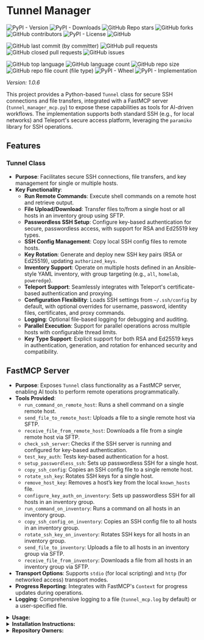 # Tunnel Manager

![PyPI - Version](https://img.shields.io/pypi/v/tunnel-manager)
![PyPI - Downloads](https://img.shields.io/pypi/dd/tunnel-manager)
![GitHub Repo stars](https://img.shields.io/github/stars/Knuckles-Team/tunnel-manager)
![GitHub forks](https://img.shields.io/github/forks/Knuckles-Team/tunnel-manager)
![GitHub contributors](https://img.shields.io/github/contributors/Knuckles-Team/tunnel-manager)
![PyPI - License](https://img.shields.io/pypi/l/tunnel-manager)
![GitHub](https://img.shields.io/github/license/Knuckles-Team/tunnel-manager)

![GitHub last commit (by committer)](https://img.shields.io/github/last-commit/Knuckles-Team/tunnel-manager)
![GitHub pull requests](https://img.shields.io/github/issues-pr/Knuckles-Team/tunnel-manager)
![GitHub closed pull requests](https://img.shields.io/github/issues-pr-closed/Knuckles-Team/tunnel-manager)
![GitHub issues](https://img.shields.io/github/issues/Knuckles-Team/tunnel-manager)

![GitHub top language](https://img.shields.io/github/languages/top/Knuckles-Team/tunnel-manager)
![GitHub language count](https://img.shields.io/github/languages/count/Knuckles-Team/tunnel-manager)
![GitHub repo size](https://img.shields.io/github/repo-size/Knuckles-Team/tunnel-manager)
![GitHub repo file count (file type)](https://img.shields.io/github/directory-file-count/Knuckles-Team/tunnel-manager)
![PyPI - Wheel](https://img.shields.io/pypi/wheel/tunnel-manager)
![PyPI - Implementation](https://img.shields.io/pypi/implementation/tunnel-manager)

*Version: 1.0.6*

This project provides a Python-based `Tunnel` class for secure SSH connections and file transfers, integrated with a FastMCP server (`tunnel_manager_mcp.py`) to expose these capabilities as tools for AI-driven workflows. The implementation supports both standard SSH (e.g., for local networks) and Teleport's secure access platform, leveraging the `paramiko` library for SSH operations.

## Features

### Tunnel Class
- **Purpose**: Facilitates secure SSH connections, file transfers, and key management for single or multiple hosts.
- **Key Functionality**:
    - **Run Remote Commands**: Execute shell commands on a remote host and retrieve output.
    - **File Upload/Download**: Transfer files to/from a single host or all hosts in an inventory group using SFTP.
    - **Passwordless SSH Setup**: Configure key-based authentication for secure, passwordless access, with support for RSA and Ed25519 key types.
    - **SSH Config Management**: Copy local SSH config files to remote hosts.
    - **Key Rotation**: Generate and deploy new SSH key pairs (RSA or Ed25519), updating `authorized_keys`.
    - **Inventory Support**: Operate on multiple hosts defined in an Ansible-style YAML inventory, with group targeting (e.g., `all`, `homelab`, `poweredge`).
    - **Teleport Support**: Seamlessly integrates with Teleport's certificate-based authentication and proxying.
    - **Configuration Flexibility**: Loads SSH settings from `~/.ssh/config` by default, with optional overrides for username, password, identity files, certificates, and proxy commands.
    - **Logging**: Optional file-based logging for debugging and auditing.
    - **Parallel Execution**: Support for parallel operations across multiple hosts with configurable thread limits.
    - **Key Type Support**: Explicit support for both RSA and Ed25519 keys in authentication, generation, and rotation for enhanced security and compatibility.

## FastMCP Server
- **Purpose**: Exposes `Tunnel` class functionality as a FastMCP server, enabling AI tools to perform remote operations programmatically.
- **Tools Provided**:
    - `run_command_on_remote_host`: Runs a shell command on a single remote host.
    - `send_file_to_remote_host`: Uploads a file to a single remote host via SFTP.
    - `receive_file_from_remote_host`: Downloads a file from a single remote host via SFTP.
    - `check_ssh_server`: Checks if the SSH server is running and configured for key-based authentication.
    - `test_key_auth`: Tests key-based authentication for a host.
    - `setup_passwordless_ssh`: Sets up passwordless SSH for a single host.
    - `copy_ssh_config`: Copies an SSH config file to a single remote host.
    - `rotate_ssh_key`: Rotates SSH keys for a single host.
    - `remove_host_key`: Removes a host’s key from the local `known_hosts` file.
    - `configure_key_auth_on_inventory`: Sets up passwordless SSH for all hosts in an inventory group.
    - `run_command_on_inventory`: Runs a command on all hosts in an inventory group.
    - `copy_ssh_config_on_inventory`: Copies an SSH config file to all hosts in an inventory group.
    - `rotate_ssh_key_on_inventory`: Rotates SSH keys for all hosts in an inventory group.
    - `send_file_to_inventory`: Uploads a file to all hosts in an inventory group via SFTP.
    - `receive_file_from_inventory`: Downloads a file from all hosts in an inventory group via SFTP.
- **Transport Options**: Supports `stdio` (for local scripting) and `http` (for networked access) transport modes.
- **Progress Reporting**: Integrates with FastMCP's `Context` for progress updates during operations.
- **Logging**: Comprehensive logging to a file (`tunnel_mcp.log` by default) or a user-specified file.

<details>
  <summary><b>Usage:</b></summary>

### CLI
| Short Flag | Long Flag            | Description                                              | Required | Default Value |
|------------|----------------------|----------------------------------------------------------|----------|---------------|
| -h         | --help               | Show usage for the script                                | No       | None          |
|            | --log-file           | Log to specified file (default: console output)           | No       | Console       |
|            | setup-all            | Setup passwordless SSH for all hosts in inventory         | Yes*     | None          |
|            | --inventory          | YAML inventory path                                      | Yes      | None          |
|            | --shared-key-path    | Path to shared private key                               | No       | ~/.ssh/id_shared |
|            | --key-type           | Key type (rsa or ed25519)                                | No       | ed25519       |
|            | --group              | Inventory group to target                                 | No       | all           |
|            | --parallel           | Run operation in parallel                                | No       | False         |
|            | --max-threads        | Max threads for parallel execution                       | No       | 5             |
|            | run-command          | Run a shell command on all hosts in inventory            | Yes*     | None          |
|            | --remote-command     | Shell command to run                                     | Yes      | None          |
|            | copy-config          | Copy SSH config to all hosts in inventory                | Yes*     | None          |
|            | --local-config-path  | Local SSH config path                                    | Yes      | None          |
|            | --remote-config-path | Remote path for SSH config                               | No       | ~/.ssh/config |
|            | rotate-key           | Rotate SSH keys for all hosts in inventory               | Yes*     | None          |
|            | --key-prefix         | Prefix for new key paths (appends hostname)              | No       | ~/.ssh/id_    |
|            | --key-type           | Key type (rsa or ed25519)                                | No       | ed25519       |
|            | send-file            | Upload a file to all hosts in inventory                  | Yes*     | None          |
|            | --local-path         | Local file path to upload                                | Yes      | None          |
|            | --remote-path        | Remote destination path                                  | Yes      | None          |
|            | receive-file         | Download a file from all hosts in inventory              | Yes*     | None          |
|            | --remote-path        | Remote file path to download                             | Yes      | None          |
|            | --local-path-prefix  | Local directory path prefix to save files                | Yes      | None          |

### Notes
One of the commands (`setup-all`, `run-command`, `copy-config`, `rotate-key`, `send-file`, `receive-file`) must be specified as the first argument to `tunnel_manager.py`. Each command has required arguments that must be specified with flags:
- `setup-all`: Requires `--inventory`.
- `run-command`: Requires `--inventory` and `--remote-command`.
- `copy-config`: Requires `--inventory` and `--local-config-path`.
- `rotate-key`: Requires `--inventory`.
- `send-file`: Requires `--inventory`, `--local-path`, and `--remote-path`.
- `receive-file`: Requires `--inventory`, `--remote-path`, and `--local-path-prefix`.

### Additional Notes
- Ensure `ansible_host` values in `inventory.yml` are resolvable IPs or hostnames.
- Update `ansible_ssh_private_key_file` in the inventory after running `rotate-key`.
- Use `--log-file` for file-based logging or omit for console output.
- The `--parallel` option speeds up operations but may overload resources; adjust `--max-threads` as needed.
- The `receive-file` command saves files to `local_path_prefix/<hostname>/<filename>` to preserve original filenames and avoid conflicts.
- Ed25519 keys are recommended for better security and performance over RSA, but RSA is supported for compatibility with older systems.

#### 1. Setup Passwordless SSH
Set up passwordless SSH for hosts in the inventory, distributing a shared key. Use `--key-type` to specify RSA or Ed25519 (default: ed25519).
- **Target `all` group (sequential, Ed25519)**:
  ```bash
  tunnel-manager setup-all --inventory inventory.yml --shared-key-path ~/.ssh/id_shared --key-type ed25519
  ```
- **Target `homelab` group (parallel, 3 threads, RSA)**:
  ```bash
  tunnel-manager setup-all --inventory inventory.yml --shared-key-path ~/.ssh/id_shared_rsa --key-type rsa --group homelab --parallel --max-threads 3
  ```
- **Target `poweredge` group (sequential, Ed25519)**:
  ```bash
  tunnel-manager --log-file setup_poweredge.log setup-all --inventory inventory.yml --shared-key-path ~/.ssh/id_shared --key-type ed25519 --group poweredge
  ```

#### 2. Run a Command
Execute a shell command on all hosts in the specified group.
- **Run `uptime` on `all` group (sequential)**:
  ```bash
  tunnel-manager run-command --inventory inventory.yml --remote-command "uptime"
  ```
- **Run `df -h` on `homelab` group (parallel, 5 threads)**:
  ```bash
  tunnel-manager run-command --inventory inventory.yml --remote-command "df -h" --group homelab --parallel --max-threads 5
  ```
- **Run `whoami` on `poweredge` group (sequential)**:
  ```bash
  tunnel-manager run-command --inventory inventory.yml --remote-command "whoami" --group poweredge
  ```

#### 3. Copy SSH Config
Copy a local SSH config file to the remote hosts’ `~/.ssh/config`.
- **Copy to `all` group (sequential)**:
  ```bash
  tunnel-manager copy-config --inventory inventory.yml --local-config-path ~/.ssh/config
  ```
- **Copy to `homelab` group (parallel, 4 threads)**:
  ```bash
  tunnel-manager copy-config --inventory inventory.yml --local-config-path ~/.ssh/config --group homelab --parallel --max-threads 4
  ```
- **Copy to `poweredge` group with custom remote path**:
  ```bash
  tunnel-manager --log-file copy_config.log copy-config --inventory inventory.yml --local-config-path ~/.ssh/config --remote-config-path ~/.ssh/custom_config --group poweredge
  ```

#### 4. Rotate SSH Keys
Rotate SSH keys for hosts, generating new keys with a prefix. Use `--key-type` to specify RSA or Ed25519 (default: ed25519).
- **Rotate keys for `all` group (sequential, Ed25519)**:
  ```bash
  tunnel-manager rotate-key --inventory inventory.yml --key-prefix ~/.ssh/id_ --key-type ed25519
  ```
- **Rotate keys for `homelab` group (parallel, 3 threads, RSA)**:
  ```bash
  tunnel-manager rotate-key --inventory inventory.yml --key-prefix ~/.ssh/id_rsa_ --key-type rsa --group homelab --parallel --max-threads 3
  ```
- **Rotate keys for `poweredge` group (sequential, Ed25519)**:
  ```bash
  tunnel-manager --log-file rotate.log rotate-key --inventory inventory.yml --key-prefix ~/.ssh/id_ --key-type ed25519 --group poweredge
  ```

#### 5. Upload a File
Upload a local file to all hosts in the specified group.
- **Upload to `all` group (sequential)**:
  ```bash
  tunnel-manager send-file --inventory inventory.yml --local-path ./myfile.txt --remote-path /home/user/myfile.txt
  ```
- **Upload to `homelab` group (parallel, 3 threads)**:
  ```bash
  tunnel-manager send-file --inventory inventory.yml --local-path ./myfile.txt --remote-path /home/user/myfile.txt --group homelab --parallel --max-threads 3
  ```
- **Upload to `poweredge` group (sequential)**:
  ```bash
  tunnel-manager --log-file upload_poweredge.log send-file --inventory inventory.yml --local-path ./myfile.txt --remote-path /home/user/myfile.txt --group poweredge
  ```

#### 6. Download a File
Download a file from all hosts in the specified group, saving to host-specific subdirectories (e.g., `downloads/R510/myfile.txt`).
- **Download from `all` group (sequential)**:
  ```bash
  tunnel-manager receive-file --inventory inventory.yml --remote-path /home/user/myfile.txt --local-path-prefix ./downloads
  ```
- **Download from `homelab` group (parallel, 3 threads)**:
  ```bash
  tunnel-manager receive-file --inventory inventory.yml --remote-path /home/user/myfile.txt --local-path-prefix ./downloads --group homelab --parallel --max-threads 3
  ```
- **Download from `poweredge` group (sequential)**:
  ```bash
  tunnel-manager --log-file download_poweredge.log receive-file --inventory inventory.yml --remote-path /home/user/myfile.txt --local-path-prefix ./downloads --group poweredge
  ```

### Tunnel Manager Inventory

**Inventory File Example (`inventory.yml`)**:

```yaml
all:
  hosts:
    r510:
      ansible_host: 192.168.1.10
      ansible_user: admin
      ansible_ssh_private_key_file: "~/.ssh/id_ed25519"
    r710:
      ansible_host: 192.168.1.11
      ansible_user: admin
      ansible_ssh_pass: mypassword
    gr1080:
      ansible_host: 192.168.1.14
      ansible_user: admin
      ansible_ssh_private_key_file: "~/.ssh/id_rsa"
homelab:
  hosts:
    r510:
      ansible_host: 192.168.1.10
      ansible_user: admin
      ansible_ssh_private_key_file: "~/.ssh/id_ed25519"
    r710:
      ansible_host: 192.168.1.11
      ansible_user: admin
      ansible_ssh_pass: mypassword
    gr1080:
      ansible_host: 192.168.1.14
      ansible_user: admin
      ansible_ssh_private_key_file: "~/.ssh/id_rsa"
poweredge:
  hosts:
    r510:
      ansible_host: 192.168.1.10
      ansible_user: admin
      ansible_ssh_private_key_file: "~/.ssh/id_ed25519"
    r710:
      ansible_host: 192.168.1.11
      ansible_user: admin
      ansible_ssh_pass: mypassword
```

Replace IPs, usernames, and passwords with your actual values.


### MCP CLI

| Short Flag | Long Flag                          | Description                                                                 |
|------------|------------------------------------|-----------------------------------------------------------------------------|
| -h         | --help                             | Display help information                                                    |
| -t         | --transport                        | Transport method: 'stdio', 'http', or 'sse' [legacy] (default: stdio)       |
| -s         | --host                             | Host address for HTTP transport (default: 0.0.0.0)                          |
| -p         | --port                             | Port number for HTTP transport (default: 8000)                              |
|            | --auth-type                        | Authentication type: 'none', 'static', 'jwt', 'oauth-proxy', 'oidc-proxy', 'remote-oauth' (default: none) |
|            | --token-jwks-uri                   | JWKS URI for JWT verification                                              |
|            | --token-issuer                     | Issuer for JWT verification                                                |
|            | --token-audience                   | Audience for JWT verification                                              |
|            | --oauth-upstream-auth-endpoint     | Upstream authorization endpoint for OAuth Proxy                             |
|            | --oauth-upstream-token-endpoint    | Upstream token endpoint for OAuth Proxy                                    |
|            | --oauth-upstream-client-id         | Upstream client ID for OAuth Proxy                                         |
|            | --oauth-upstream-client-secret     | Upstream client secret for OAuth Proxy                                     |
|            | --oauth-base-url                   | Base URL for OAuth Proxy                                                   |
|            | --oidc-config-url                  | OIDC configuration URL                                                     |
|            | --oidc-client-id                   | OIDC client ID                                                             |
|            | --oidc-client-secret               | OIDC client secret                                                         |
|            | --oidc-base-url                    | Base URL for OIDC Proxy                                                    |
|            | --remote-auth-servers              | Comma-separated list of authorization servers for Remote OAuth             |
|            | --remote-base-url                  | Base URL for Remote OAuth                                                  |
|            | --allowed-client-redirect-uris     | Comma-separated list of allowed client redirect URIs                       |
|            | --eunomia-type                     | Eunomia authorization type: 'none', 'embedded', 'remote' (default: none)   |
|            | --eunomia-policy-file              | Policy file for embedded Eunomia (default: mcp_policies.json)              |
|            | --eunomia-remote-url               | URL for remote Eunomia server                                              |

### Using as an MCP Server

The MCP Server can be run in two modes: `stdio` (for local testing) or `http` (for networked access). To start the server, use the following commands:

#### Run in stdio mode (default):
```bash
tunnel-manager-mcp --transport "stdio"
```

#### Run in HTTP mode:
```bash
tunnel-manager-mcp --transport "http"  --host "0.0.0.0"  --port "8000"
```

### Tunnel Class
The `Tunnel` class can be used standalone for SSH operations. Examples:

#### Using RSA Keys
```python
from tunnel_manager.tunnel_manager import Tunnel

# Initialize with a remote host (assumes ~/.ssh/config or explicit params)
tunnel = Tunnel(
    remote_host="192.168.1.10",
    username="admin",
    password="mypassword",
    identity_file="/path/to/id_rsa",
    certificate_file="/path/to/cert",  # Optional for Teleport
    proxy_command="tsh proxy ssh %h",  # Optional for Teleport
    ssh_config_file="~/.ssh/config",
)

# Connect and run a command
tunnel.connect()
out, err = tunnel.run_command("ls -la /tmp")
print(f"Output: {out}\nError: {err}")

# Upload a file
tunnel.send_file("/local/file.txt", "/remote/file.txt")

# Download a file
tunnel.receive_file("/remote/file.txt", "/local/downloaded.txt")

# Setup passwordless SSH with RSA
tunnel.setup_passwordless_ssh(local_key_path="~/.ssh/id_rsa", key_type="rsa")

# Copy SSH config
tunnel.copy_ssh_config("/local/ssh_config", "~/.ssh/config")

# Rotate SSH key with RSA
tunnel.rotate_ssh_key("/path/to/new_rsa_key", key_type="rsa")

# Close the connection
tunnel.close()
```

#### Using Ed25519 Keys
```python
from tunnel_manager.tunnel_manager import Tunnel

# Initialize with a remote host (assumes ~/.ssh/config or explicit params)
tunnel = Tunnel(
    remote_host="192.168.1.10",
    username="admin",
    password="mypassword",
    identity_file="/path/to/id_ed25519",
    certificate_file="/path/to/cert",  # Optional for Teleport
    proxy_command="tsh proxy ssh %h",  # Optional for Teleport
    ssh_config_file="~/.ssh/config",
)

# Connect and run a command
tunnel.connect()
out, err = tunnel.run_command("ls -la /tmp")
print(f"Output: {out}\nError: {err}")

# Upload a file
tunnel.send_file("/local/file.txt", "/remote/file.txt")

# Download a file
tunnel.receive_file("/remote/file.txt", "/local/downloaded.txt")

# Setup passwordless SSH with Ed25519
tunnel.setup_passwordless_ssh(local_key_path="~/.ssh/id_ed25519", key_type="ed25519")

# Copy SSH config
tunnel.copy_ssh_config("/local/ssh_config", "~/.ssh/config")

# Rotate SSH key with Ed25519
tunnel.rotate_ssh_key("/path/to/new_ed25519_key", key_type="ed25519")

# Close the connection
tunnel.close()
```

### Deploy MCP Server as a Service

The MCP server can be deployed using Docker, with configurable authentication, middleware, and Eunomia authorization.

#### Using Docker Run

```bash
docker pull knucklessg1/tunnel-manager:latest

docker run -d \
  --name tunnel-manager-mcp \
  -p 8004:8004 \
  -e HOST=0.0.0.0 \
  -e PORT=8004 \
  -e TRANSPORT=http \
  -e AUTH_TYPE=none \
  -e EUNOMIA_TYPE=none \
  knucklessg1/tunnel-manager:latest
```

For advanced authentication (e.g., JWT, OAuth Proxy, OIDC Proxy, Remote OAuth) or Eunomia, add the relevant environment variables:

```bash
docker run -d \
  --name tunnel-manager-mcp \
  -p 8004:8004 \
  -e HOST=0.0.0.0 \
  -e PORT=8004 \
  -e TRANSPORT=http \
  -e AUTH_TYPE=oidc-proxy \
  -e OIDC_CONFIG_URL=https://provider.com/.well-known/openid-configuration \
  -e OIDC_CLIENT_ID=your-client-id \
  -e OIDC_CLIENT_SECRET=your-client-secret \
  -e OIDC_BASE_URL=https://your-server.com \
  -e ALLOWED_CLIENT_REDIRECT_URIS=http://localhost:*,https://*.example.com/* \
  -e EUNOMIA_TYPE=embedded \
  -e EUNOMIA_POLICY_FILE=/app/mcp_policies.json \
  knucklessg1/tunnel-manager:latest
```

#### Using Docker Compose

Create a `docker-compose.yml` file:

```yaml
services:
  tunnel-manager-mcp:
    image: knucklessg1/tunnel-manager:latest
    environment:
      - HOST=0.0.0.0
      - PORT=8004
      - TRANSPORT=http
      - AUTH_TYPE=none
      - EUNOMIA_TYPE=none
    ports:
      - 8004:8004
```

For advanced setups with authentication and Eunomia:

```yaml
services:
  tunnel-manager-mcp:
    image: knucklessg1/tunnel-manager:latest
    environment:
      - HOST=0.0.0.0
      - PORT=8004
      - TRANSPORT=http
      - AUTH_TYPE=oidc-proxy
      - OIDC_CONFIG_URL=https://provider.com/.well-known/openid-configuration
      - OIDC_CLIENT_ID=your-client-id
      - OIDC_CLIENT_SECRET=your-client-secret
      - OIDC_BASE_URL=https://your-server.com
      - ALLOWED_CLIENT_REDIRECT_URIS=http://localhost:*,https://*.example.com/*
      - EUNOMIA_TYPE=embedded
      - EUNOMIA_POLICY_FILE=/app/mcp_policies.json
    ports:
      - 8004:8004
    volumes:
      - ./mcp_policies.json:/app/mcp_policies.json
```

Run the service:

```bash
docker-compose up -d
```

#### Configure `mcp.json` for AI Integration

```json
{
  "mcpServers": {
    "tunnel_manager": {
      "command": "uv",
      "args": [
        "run",
        "--with",
        "tunnel-manager",
        "tunnel_manager_mcp"
      ],
      "env": {
        "TUNNEL_REMOTE_HOST": "192.168.1.12",      // Optional
        "TUNNEL_USERNAME": "admin",                // Optional
        "TUNNEL_PASSWORD": "",                     // Optional
        "TUNNEL_REMOTE_PORT": "22",                // Optional
        "TUNNEL_IDENTITY_FILE": "",                // Optional
        "TUNNEL_INVENTORY": "~/inventory.yaml",    // Optional
        "TUNNEL_INVENTORY_GROUP": "all",           // Optional
        "TUNNEL_PARALLEL": "true",                 // Optional
        "TUNNEL_CERTIFICATE": "",                  // Optional
        "TUNNEL_PROXY_COMMAND": "",                // Optional
        "TUNNEL_LOG_FILE": "~/tunnel_log.txt",     // Optional
        "TUNNEL_MAX_THREADS": "6"                  // Optional
      },
      "timeout": 200000
    }
  }
}
```
</details>

<details>
  <summary><b>Installation Instructions:</b></summary>

### Install Python Package
```bash
python -m pip install tunnel-manager
```

or

```bash
uv pip install --upgrade tunnel-manager
```

</details>

<details>
  <summary><b>Repository Owners:</b></summary>


<img width="100%" height="180em" src="https://github-readme-stats.vercel.app/api?username=Knucklessg1&show_icons=true&hide_border=true&&count_private=true&include_all_commits=true" />

![GitHub followers](https://img.shields.io/github/followers/Knucklessg1)
![GitHub User's stars](https://img.shields.io/github/stars/Knucklessg1)
</details>
